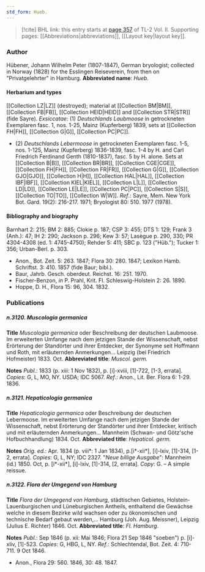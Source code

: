```yaml
---
std_form: Hueb.
---
```


> [!cite] BHL link: this entry starts at [page 357](https://www.biodiversitylibrary.org/page/33068599) of TL-2 Vol. II.
> Supporting pages: [[Abbreviations|abbreviations]], [[Layout key|layout key]].

### Author

Hübener, Johann Wilhelm Peter (1807-1847), German bryologist; collected in Norway (1828) for the Esslingen Reiseverein, from then on "Privatgelehrter" in Hamburg. 
**Abbreviated name**: *Hueb.*

#### Herbarium and types

[[Collection LZ|LZ]] (destroyed); material at [[Collection BM|BM]], [[Collection FB|FB]], [[Collection HEID|HEID]] and [[Collection STR|STR]] (fide Sayre).
*Exsiccatae*: (1) *Deutschlands Laubmoose* in getrockneten Exemplaren fasc. 1, nos. 1-25, Mainz (Kupferberg) 1839, sets at [[Collection FH|FH]], [[Collection G|G]], [[Collection PC|PC]].
- (2) *Deutschlands Lebermoose* in getrockneten Exemplaren fasc. 1-5, nos. 1-125, Mainz (Kupferberg) 1836-1839, fasc. 1-4 by H. and Carl Friedrich Ferdinand Genth (1810-1837), fasc. 5 by H. alone. Sets at [[Collection B|B]], [[Collection BR|BR]], [[Collection CGE|CGE]], [[Collection FH|FH]], [[Collection FR|FR]], [[Collection G|G]], [[Collection GJO|GJO]], [[Collection H|H]], [[Collection HAL|HAL]], [[Collection IBF|IBF]], [[Collection KIEL|KIEL]], [[Collection L|L]], [[Collection LD|LD]], [[Collection LE|LE]], [[Collection PC|PC]], [[Collection S|S]], [[Collection TO|TO]], [[Collection W|W]].
*Ref*.: Sayre, Mem. New York Bot. Gard. 19(2): 216-217. 1971; Bryologist 80: 510. 1977 (1978).

#### Bibliography and biography

Barnhart 2: 215; BM 2: 885; Clokie p. 187; CSP 3: 455; DTS 1: 129; Frank 3 (Anh.): 47; IH 2: 290; Jackson p. 296; Kew 3: 57; Lasègue p. 290, 330; PR 4304-4308 (ed. 1: 4745-4750); Rehder 5: 411; SBC p. 123 ("Hüb."); Tucker 1: 356; Urban-Berl. p. 303.
- Anon., Bot. Zeit. 5: 263. 1847; Flora 30: 280. 1847; Lexikon Hamb. Schriftst. 3: 410. 1857 (fide Baur; bibl.).
- Baur, Jahrb. Gesch. oberdeut. Reichst. 16: 251. 1970.
- Fischer-Benzon, *in* P. Prahl, Krit. FI. Schleswig-Holstein 2: 26. 1890.
- Hoppe, D. H., Flora 15: 96, 304. 1832.

### Publications

##### n.3120. Muscologia germanica

**Title**
*Muscologia germanica* oder Beschreibung der deutschen Laubmoose. Im erweiterten Umfange nach dem jetzigen Stande der Wissenschaft, nebst Erörterung der Standörter und ihrer Entdecker, der Synonyme seit Hoffmann und Roth, mit erläuternden Anmerkungen... Leipzig (bei Friedrich Hofmeister) 1833. Oct.
**Abbreviated title**: *Muscol. germ.*

**Notes**
*Publ*.: 1833 (p. xiii: 1 Nov 1832), p. \[i\]-xviii, \[1\]-722, \[1-3, errata\]. *Copies*: G, L, MO, NY. USDA; IDC 5067.
*Ref*.: Anon., Lit. Ber. Flora 6: 1-29. 1836.

##### n.3121. Hepaticologia germanica

**Title**
*Hepaticologia germanica* oder Beschreibung der deutschen Lebermoose. Im erweiterten Umfange nach dem jetzigen Stande der Wissenschaft, nebst Erörterung der Standörter und ihrer Entdecker, kritisch und mit erläuternden Anmerkungen... Mannheim (Schwan- und Götz'sche Hofbuchhandlung) 1834. Oct.
**Abbreviated title**: *Hepaticol. germ.*

**Notes**
*Orig. ed.*: Apr. 1834 (p. viii\*: 1 Jan 1834), p.\[i\*-xii\*\], \[i\]-lxiv, \[1\]-314, \[1-2, errata\]. *Copies*: G, L, NY; IDC 2327.
"*Neue billige Ausgabe*": Mannheim (id.) 1850. Oct, p. \[i\*-xii\*\], \[i\]-lxiv, \[1\]-314, \[2, errata\].
*Copy*: G. – A simple reissue.

##### n.3122. Flora der Umgegend von Hamburg

**Title**
*Flora der Umgegend von Hamburg*, städtischen Gebietes, Holstein-Lauenburgischen und Lüneburgischen Antheils, enthaltend die Gewächse welche in diesem Bezirke wild wachsen oder zu ökonomischen und technische Bedarf gebaut werden,... Hamburg (Joh. Aug. Meissner), Leipzig (Julius E. Richter) 1846. Oct.
**Abbreviated title**: *Fl. Hamburg*.

**Notes**
*Publ*.: Sep 1846 (p. xii: Mai 1846; Flora 21 Sep 1846 "soeben") p. \[i\]-xliv, \[1\]-523. *Copies*: G, HBG, L, NY.
*Ref*.: Schlechtendal, Bot. Zeit. 4: 710-711. 9 Oct 1846.
- Anon., Flora 29: 560. 1846, 30: 48. 1847.

